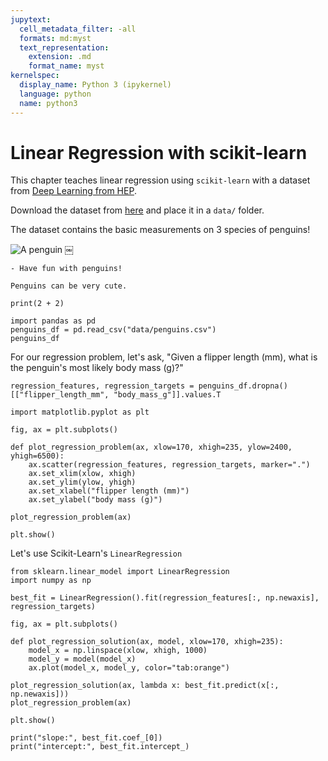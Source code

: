 ```yaml
---
jupytext:
  cell_metadata_filter: -all
  formats: md:myst
  text_representation:
    extension: .md
    format_name: myst
kernelspec:
  display_name: Python 3 (ipykernel)
  language: python
  name: python3
---
```


# Linear Regression with scikit-learn

This chapter teaches linear regression using `scikit-learn` with a dataset from 
[Deep Learning from HEP](https://hsf-training.github.io/deep-learning-intro-for-hep/).

Download the dataset from [here](https://github.com/hsf-training/deep-learning-intro-for-hep/blob/main/deep-learning-intro-for-hep/data/penguins.csv) 
and place it in a `data/` folder.

The dataset contains the basic measurements on 3 species of penguins!   

![A penguin](https://hsf-training.github.io/deep-learning-intro-for-hep/_images/culmen_depth.png)
￼

```{admonition} Objectives
- Have fun with penguins!
```

```{warning}
Penguins can be very cute.
```

```{code-cell}
print(2 + 2)
```

```{code-cell} ipython3
import pandas as pd
penguins_df = pd.read_csv("data/penguins.csv")
penguins_df
```

For our regression problem, let's ask, "Given a flipper length (mm), what is the penguin's most likely body mass (g)?"

```{code-cell} ipython3
regression_features, regression_targets = penguins_df.dropna()[["flipper_length_mm", "body_mass_g"]].values.T
```

```{code-cell} ipython3
import matplotlib.pyplot as plt

fig, ax = plt.subplots()

def plot_regression_problem(ax, xlow=170, xhigh=235, ylow=2400, yhigh=6500):
    ax.scatter(regression_features, regression_targets, marker=".")
    ax.set_xlim(xlow, xhigh)
    ax.set_ylim(ylow, yhigh)
    ax.set_xlabel("flipper length (mm)")
    ax.set_ylabel("body mass (g)")

plot_regression_problem(ax)

plt.show()
```

Let's use Scikit-Learn's `LinearRegression`

```{code-cell} ipython3
from sklearn.linear_model import LinearRegression
import numpy as np
```

```{code-cell} ipython3
best_fit = LinearRegression().fit(regression_features[:, np.newaxis], regression_targets)
```

```{code-cell} ipython3
fig, ax = plt.subplots()

def plot_regression_solution(ax, model, xlow=170, xhigh=235):
    model_x = np.linspace(xlow, xhigh, 1000)
    model_y = model(model_x)
    ax.plot(model_x, model_y, color="tab:orange")

plot_regression_solution(ax, lambda x: best_fit.predict(x[:, np.newaxis]))
plot_regression_problem(ax)

plt.show()
```

```{code-cell} ipython3
print("slope:", best_fit.coef_[0])
print("intercept:", best_fit.intercept_)
```


